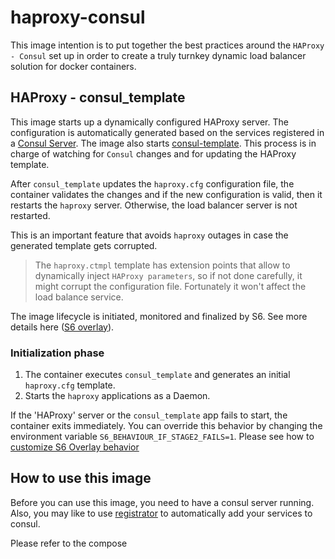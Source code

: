 # haproxy-consul

This image intention is to put together the best practices around the `HAProxy - Consul` set up in order to create a truly turnkey dynamic load balancer solution for docker containers.

## HAProxy - consul_template

This image starts up a dynamically configured HAProxy server. The configuration is automatically generated based on the services registered in a [Consul Server](https://www.consul.io/). The image also starts  [consul-template](https://github.com/hashicorp/consul-template#consul-template). This process is in charge of watching for `Consul` changes and for updating the HAProxy template.

After `consul_template` updates the `haproxy.cfg` configuration file, the container validates the changes and if the new configuration is valid, then it restarts the `haproxy` server. Otherwise, the load balancer server is not restarted.

This is an important feature that avoids `haproxy` outages in case the generated template gets corrupted.
> The `haproxy.ctmpl` template has extension points that allow to dynamically inject `HAProxy parameters`, so if not done carefully, it might corrupt the configuration file. Fortunately it won't affect the load balance service.

The image lifecycle is initiated, monitored and finalized by S6. See more details here ([S6 overlay](https://github.com/just-containers/s6-overlay)).

### Initialization phase

1. The container executes `consul_template` and generates an initial `haproxy.cfg` template.
2. Starts the `haproxy` applications as a Daemon.

If the 'HAProxy' server or the `consul_template` app fails to start, the container exits immediately. You can override this behavior by changing the environment variable `S6_BEHAVIOUR_IF_STAGE2_FAILS=1`. Please see how to [customize S6 Overlay behavior](https://github.com/just-containers/s6-overlay#customizing-s6-behaviour)

## How to use this image

Before you can use this image, you need to have a consul server running. Also, you may like to use [registrator](http://gliderlabs.com/registrator/latest/) to automatically add your services to consul.

Please refer to the compose 
